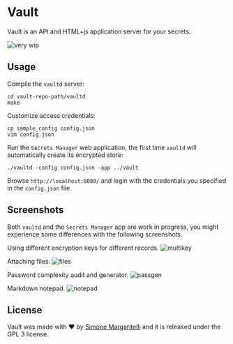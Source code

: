 # Vault

Vault is an API and HTML+js application server for your secrets.

![very wip](https://i.imgflip.com/20c6dg.jpg)

## Usage

Compile the `vaultd` server:
    
    cd vault-repo-path/vaultd
    make

Customize access credentials:

    cp sample_config config.json
    vim config.json

Run the `Secrets Manager` web application, the first time `vaultd` will automatically create its encrypted store:

    ./vaultd -config config.json -app ../vault

Browse `http://localhost:8080/` and login with the credentials you specified in the `config.json` file.

## Screenshots

Both `vaultd` and the `Secrets Manager` app are work in progress, you might experience some differences with the following screenshots.

Using different encryption keys for different records.
![multikey](https://pbs.twimg.com/media/DQN8W1KWsAEP6bd.jpg:large)

Attaching files.
![files](https://pbs.twimg.com/media/DQN8vAtW0AEho6Z.jpg:large)

Password complexity audit and generator.
![passgen](https://pbs.twimg.com/media/DQN8vAiXkAA9x1z.jpg:large)

Markdown notepad.
![notepad](https://pbs.twimg.com/media/DQOmJ8tW4AE7W_H.jpg:large)

## License

Vault was made with ♥  by [Simone Margaritelli](https://www.evilsocket.net/) and it is released under the GPL 3 license.


